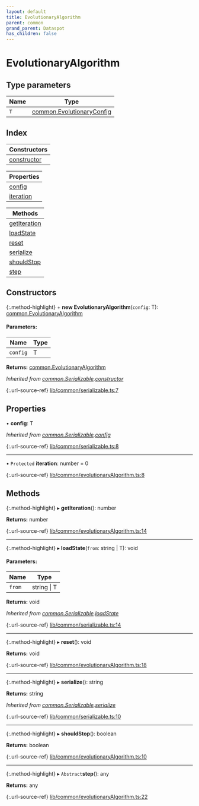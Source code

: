 ```yaml
---
layout: default
title: EvolutionaryAlgorithm
parent: common
grand_parent: Dataspot
has_children: false
---
```


# EvolutionaryAlgorithm

## Type parameters

Name | Type |
------ | ------ |
`T` | [common.EvolutionaryConfig](../common_evolutionaryconfig) |

## Index

| Constructors |
|-----------|
| [constructor](#constructor) |

| Properties |
|-----------|
| [config](#config) |
| [iteration](#iteration) |

| Methods |
|-----------|
| [getIteration](#getiteration) |
| [loadState](#loadstate) |
| [reset](#reset) |
| [serialize](#serialize) |
| [shouldStop](#shouldstop) |
| [step](#step) |

## Constructors

{:.method-highlight}
\+ **new EvolutionaryAlgorithm**(`config`: T): [common.EvolutionaryAlgorithm](../common_evolutionaryalgorithm)

#### Parameters:

Name | Type |
------ | ------ |
`config` | T |

**Returns:** [common.EvolutionaryAlgorithm](../common_evolutionaryalgorithm)

*Inherited from [common.Serializable](../common_serializable).[constructor](../common_serializable#constructor)*

{:.url-source-ref}
[lib/common/serializable.ts:7](https://github.com/ascentcore/dataspot/blob/85054f3/lib/common/serializable.ts#L7)

## Properties

•  **config**: T

*Inherited from [common.Serializable](../common_serializable).[config](../common_serializable#config)*

{:.url-source-ref}
[lib/common/serializable.ts:8](https://github.com/ascentcore/dataspot/blob/85054f3/lib/common/serializable.ts#L8)

___

• `Protected` **iteration**: number = 0

{:.url-source-ref}
[lib/common/evolutionaryAlgorithm.ts:8](https://github.com/ascentcore/dataspot/blob/85054f3/lib/common/evolutionaryAlgorithm.ts#L8)

## Methods

{:.method-highlight}
▸ **getIteration**(): number

**Returns:** number

{:.url-source-ref}
[lib/common/evolutionaryAlgorithm.ts:14](https://github.com/ascentcore/dataspot/blob/85054f3/lib/common/evolutionaryAlgorithm.ts#L14)

___

{:.method-highlight}
▸ **loadState**(`from`: string \| T): void

#### Parameters:

Name | Type |
------ | ------ |
`from` | string \| T |

**Returns:** void

*Inherited from [common.Serializable](../common_serializable).[loadState](../common_serializable#loadstate)*

{:.url-source-ref}
[lib/common/serializable.ts:14](https://github.com/ascentcore/dataspot/blob/85054f3/lib/common/serializable.ts#L14)

___

{:.method-highlight}
▸ **reset**(): void

**Returns:** void

{:.url-source-ref}
[lib/common/evolutionaryAlgorithm.ts:18](https://github.com/ascentcore/dataspot/blob/85054f3/lib/common/evolutionaryAlgorithm.ts#L18)

___

{:.method-highlight}
▸ **serialize**(): string

**Returns:** string

*Inherited from [common.Serializable](../common_serializable).[serialize](../common_serializable#serialize)*

{:.url-source-ref}
[lib/common/serializable.ts:10](https://github.com/ascentcore/dataspot/blob/85054f3/lib/common/serializable.ts#L10)

___

{:.method-highlight}
▸ **shouldStop**(): boolean

**Returns:** boolean

{:.url-source-ref}
[lib/common/evolutionaryAlgorithm.ts:10](https://github.com/ascentcore/dataspot/blob/85054f3/lib/common/evolutionaryAlgorithm.ts#L10)

___

{:.method-highlight}
▸ `Abstract`**step**(): any

**Returns:** any

{:.url-source-ref}
[lib/common/evolutionaryAlgorithm.ts:22](https://github.com/ascentcore/dataspot/blob/85054f3/lib/common/evolutionaryAlgorithm.ts#L22)

